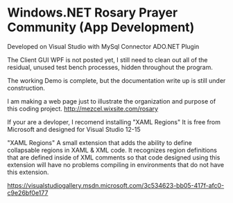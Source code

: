 # Windows.NET Rosary Prayer Community (App Development)

Developed on Visual Studio with MySql Connector ADO.NET Plugin

The Client GUI WPF is not posted yet, I still need to clean out all of the residual, unused test bench processes, hidden throughout the program.

The working Demo is complete, but the documentation write up is still under construction.

I am making a web page just to illustrate the organization and purpose of this coding project.
http://mezcel.wixsite.com/rosary


If your are a devloper, I recomend installing "XAML Regions" It is free from Microsoft and designed for Visual Studio 12-15 

"XAML Regions"
A small extension that adds the ability to define collapsable regions in XAML & XML code. It recognizes region definitions that are defined inside of XML comments so that code designed using this extension will have no problems compiling in environments that do not have this extension.

https://visualstudiogallery.msdn.microsoft.com/3c534623-bb05-417f-afc0-c9e26bf0e177
